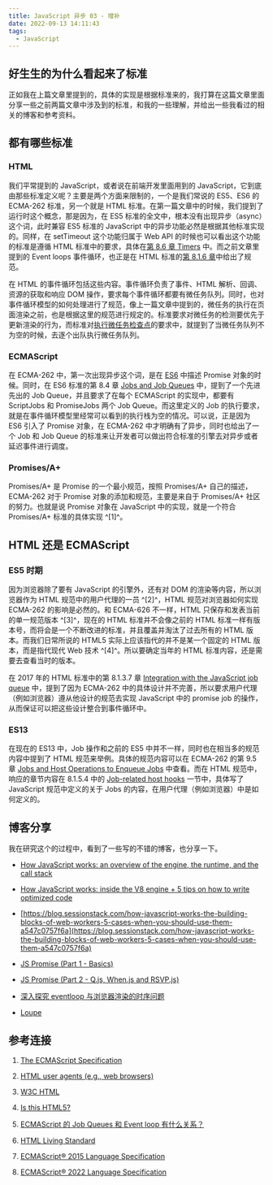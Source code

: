 ```yaml
---
title: JavaScript 异步 03 - 增补
date: 2022-09-13 14:11:43
tags:
  - JavaScript
---
```


## 好生生的为什么看起来了标准

正如我在上篇文章里提到的，具体的实现是根据标准来的，我打算在这篇文章里面分享一些之前两篇文章中涉及到的标准，和我的一些理解，并给出一些我看过的相关的博客和参考资料。

## 都有哪些标准

### HTML

我们平常提到的 JavaScript，或者说在前端开发里面用到的 JavaScript，它到底由那些标准定义呢？主要是两个方面来限制的，一个是我们常说的 ES5、ES6 的 ECMA-262 标准，另一个就是 HTML 标准。在第一篇文章中的时候，我们提到了运行时这个概念，那是因为，在 ES5 标准的全文中，根本没有出现异步（async）这个词，此时兼容 ES5 标准的 JavaScript 中的异步功能必然是根据其他标准实现的。同样，在 setTimeout 这个功能归属于 Web API 的时候也可以看出这个功能的标准是遵循 HTML 标准中的要求，具体在[第 8.6 章 Timers](https://html.spec.whatwg.org/multipage/timers-and-user-prompts.html) 中。而之前文章里提到的 Event loops 事件循环，也正是在 HTML 标准的[第 8.1.6 章](https://html.spec.whatwg.org/multipage/webappapis.html#event-loops)中给出了规范。

在 HTML 的事件循环包括这些内容。事件循环负责了事件、HTML 解析、回调、资源的获取和响应 DOM 操作，要求每个事件循环都要有微任务队列。同时，也对事件循环模型的如何处理进行了规范，像上一篇文章中提到的，微任务的执行在页面渲染之前，也是根据这里的规范进行规定的。标准要求对微任务的检测要优先于更新渲染的行为，而标准对[执行微任务检查点](https://html.spec.whatwg.org/multipage/webappapis.html#perform-a-microtask-checkpoint)的要求中，就提到了当微任务队列不为空的时候，去逐个出队执行微任务队列。

### ECMAScript

在 ECMA-262 中，第一次出现异步这个词，是在 [ES6](https://262.ecma-international.org/6.0/) 中描述 Promise 对象的时候。同时，在 ES6 标准的第 8.4 章 [Jobs and Job Queues](https://262.ecma-international.org/6.0/#sec-jobs-and-job-queues) 中，提到了一个先进先出的 Job Queue，并且要求了在每个 ECMAScript 的实现中，都要有 ScriptJobs 和 PromiseJobs 两个 Job Queue。而这里定义的 Job 的执行要求，就是在事件循环模型里经常可以看到的执行栈为空的情况。可以说，正是因为 ES6 引入了 Promise 对象，在 ECMA-262 中才明确有了异步，同时也给出了一个 Job 和 Job Queue 的标准来让开发者可以做出符合标准的引擎去对异步或者延迟事件进行调度。

### Promises/A+

Promises/A+ 是 Promise 的一个最小规范，按照 Promises/A+ 自己的描述，ECMA-262 对于 Promise 对象的添加和规范，主要是来自于 Promises/A+ 社区的努力。也就是说 Promise 对象在 JavaScript 中的实现，就是一个符合 Promises/A+ 标准的具体实现 ^[1]^。

## HTML 还是 ECMAScript

### ES5 时期

因为浏览器除了要有 JavaScript 的引擎外，还有对 DOM 的渲染等内容，所以浏览器作为 HTML 规范中的用户代理的一员 ^[2]^，HTML 规范对浏览器如何实现 ECMA-262 的影响是必然的。和 ECMA-626 不一样，HTML 只保存和发表当前的单一规范版本 ^[3]^，现在的 HTML 标准并不会像之前的 HTML 标准一样有版本号，而将会是一个不断改进的标准，并且覆盖并淘汰了过去所有的 HTML 版本。而我们日常所说的 HTML5 实际上应该指代的并不是某一个固定的 HTML 版本，而是指代现代 Web 技术  ^[4]^。所以要确定当年的 HTML 标准内容，还是需要去查看当时的版本。

在 2017 年的 HTML 标准中的第 8.1.3.7 章 [Integration with the JavaScript job queue](https://web.archive.org/web/20170228232624/https://html.spec.whatwg.org/multipage/webappapis.html#integration-with-the-javascript-job-queue) 中，提到了因为 ECMA-262 中的具体设计并不完善，所以要求用户代理（例如浏览器）遵从他设计的规范去实现 JavaScript 中的 promise job 的操作，从而保证可以把这些设计整合到事件循环中。

### ES13

在现在的 ES13 中，Job 操作和之前的 ES5 中并不一样，同时也在相当多的规范内容中提到了 HTML 规范来举例。具体的规范内容可以在 ECMA-262 的第 9.5 章 [Jobs and Host Operations to Enqueue Jobs](https://262.ecma-international.org/13.0/#sec-jobs) 中查看。而在 HTML 规范中，响应的章节内容在 8.1.5.4 中的 [Job-related host hooks](https://html.spec.whatwg.org/multipage/webappapis.html#integration-with-javascript-jobs) 一节中，具体写了 JavaScript 规范中定义的关于 Jobs 的内容，在用户代理（例如浏览器）中是如何定义的。

## 博客分享

我在研究这个的过程中，看到了一些写的不错的博客，也分享一下。

* [How JavaScript works: an overview of the engine, the runtime, and the call stack](https://blog.sessionstack.com/how-does-javascript-actually-work-part-1-b0bacc073cf)

* [How JavaScript works: inside the V8 engine + 5 tips on how to write optimized code](https://blog.sessionstack.com/how-javascript-works-inside-the-v8-engine-5-tips-on-how-to-write-optimized-code-ac089e62b12e)

* [https://blog.sessionstack.com/how-javascript-works-the-building-blocks-of-web-workers-5-cases-when-you-should-use-them-a547c0757f6a](https://blog.sessionstack.com/how-javascript-works-the-building-blocks-of-web-workers-5-cases-when-you-should-use-them-a547c0757f6a)

* [JS Promise (Part 1 - Basics)](https://medium.com/@ramsunvtech/promises-of-promise-part-1-53f769245a53)

* [JS Promise (Part 2 - Q.js, When.js and RSVP.js)](https://medium.com/@ramsunvtech/js-promise-part-2-q-js-when-js-and-rsvp-js-af596232525c)

* [深入探究 eventloop 与浏览器渲染的时序问题](https://github.com/jin5354/404forest/issues/61)

* [Loupe](http://latentflip.com/loupe/?code=JC5vbignYnV0dG9uJywgJ2NsaWNrJywgZnVuY3Rpb24gb25DbGljaygpIHsKICAgIHNldFRpbWVvdXQoZnVuY3Rpb24gdGltZXIoKSB7CiAgICAgICAgY29uc29sZS5sb2coJ1lvdSBjbGlja2VkIHRoZSBidXR0b24hJyk7ICAgIAogICAgfSwgMjAwMCk7Cn0pOwoKY29uc29sZS5sb2coIkhpISIpOwoKc2V0VGltZW91dChmdW5jdGlvbiB0aW1lb3V0KCkgewogICAgY29uc29sZS5sb2coIkNsaWNrIHRoZSBidXR0b24hIik7Cn0sIDUwMDApOwoKY29uc29sZS5sb2coIldlbGNvbWUgdG8gbG91cGUuIik7!!!PGJ1dHRvbj5DbGljayBtZSE8L2J1dHRvbj4%3D)

## 参考连接

1. [The ECMAScript Specification](https://promisesaplus.com/implementations#the-ecmascript-specification)

2. [HTML user agents (e.g., web browsers)](https://html.spec.whatwg.org/multipage/introduction.html#abstract:~:text=HTML%20user%20agents%20(e.g.%2C%20web%20browsers))

3. [W3C HTML](https://www.w3.org/html/)

4. [Is this HTML5?](https://html.spec.whatwg.org/multipage/introduction.html#is-this-html5?)

5. [ECMAScript 的 Job Queues 和 Event loop 有什么关系？](https://www.zhihu.com/question/40063533)

6. [HTML Living Standard](https://html.spec.whatwg.org/multipage/)

7. [ECMAScript® 2015 Language Specification](https://262.ecma-international.org/6.0/)

8. [ECMAScript® 2022 Language Specification](https://262.ecma-international.org/13.0/#sec-jobs)
